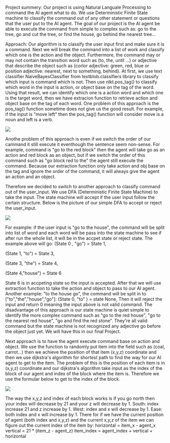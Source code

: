 Project summery: Our project is using Natural Languale Processing to command the AI agent what to do. We use Deterministic Finite State machine to classify the command out of any other statement or questions that the user put to the AI agent. The goal of our project is the AI agent be able to execute the command from simple to complex such as: go to the tree, go and cut the tree, or find the house, go behind the nearest tree... 

Approach: 
  Our algorithm is to classify the user input first and make sure it is a command. Next we will break the command into a list of work and classify which one is the action and the object. Furthermore, the command may or may not contain the transition word such as (to, the, until ...) or adjective that describe the object such as (corlor adjective: green, red, blue or position adjective: nearest, next to something, behind). At first, we use text classifier NaiveBayesClassifier from textblob.classifiers library to classify which input is command which is not. Then use nlkt.pos_tag() to classify which word in the input is action, or object base on the tag of the word. Using that result, we can identify which one is a action word and which one is the target word, then we have extracion function to retrieve action and object base on the tag of each word. One problem of this approach is the pos_tag() function sometime does not give us the good result. For example, if the input is "move left" then the pos_tag() function will consider move is a noun and left is a verb. 

<img src="https://github.com/quanal/Captain-Commando/blob/master/docs/move_left.png">

Anothe problem of this approach is even if we switch the order of our cammand it still execute it eventhough the sentence seem non-sense. For example, command is "go to the red block" then the agent will take go as an action and red block as an object, but if we switch the order of this command such as "go block red to the" the agent still execute the command. Because our extraction function only take action and obj base on the tag and ignore the order of the command, it will always give the agent an action and an object.
  
  Therefore we decided to switch to another approach to classify command out of the user_input. We use DFA (Deterministic Finite State Machine) to take the input. The state machine will accept if the user input follow the certain structure. Below is the picture of our simple DFA to accept or reject the user_input. 

<img src="http://farm5.staticflickr.com/4221/34799352621_6e541fdafe_b.jpg">

For example: if the user input is "go to the house", the command will be split into list of word and each word will be pass into the state machine to see if after run the whole list, it will be in the accpet state or reject state. The example above will go:
(State 0 , "go") = State 1, 

(State 1, "to") = State 3,

(State 3, "the") = State 4,

(State 4,"house") = State 6

State 6 is in accpeting state so the input is accepted. After that we will use extraction function to take the action and object to pass to our AI agent. 
Another example: "to the house go", the command will be split in to ["to","the","house","go"]:
(State 0, "to" ) = state None, 
Then it will reject the input and return 0 meaning the input above is not valid command.
The disadvantage of this approach is our state machine is quiet simple to identify the more complex command such as "go to the red house", "go to the nearest red house", "go and find the red stone". They're all valid command but the state machine is not recognized any adjective go before the object just yet. We will have this in our final Project.

Next approach is to have the agent execute command base on action and object. We use the function to randomly put item into the field such as (coal, carrot...) then we achieve the position of that item (x,y,z) coordinate and then we use dijkstra's algorithm for shortest path to find the way for our AI agent to get to the item. The problem of this is the position of each item is in (x,y,z) coordinate and our dijkstra's algorithm take input as the index of the block of our agent and index of the block where the item is. Therefore we use the formular below to get to the index of the block.

<img src="http://farm5.staticflickr.com/4243/34767366632_9efc3504f8_b.jpg">

The way the x,y,z and index of each block works is if you go north then your index will decrease by 21 and your z will decrease by 1. South: index increase 21 and z increase by 1. West: index and x will decrease by 1. Ease: both index and x will increase by 1. There for if we have the current position of agent (both index and x,y,z) and the current x,y,z of the item we can figure out the current index of the item by:
horizontal = item_x - agent_x
vertical = 21 * (item_z - agent_z)
item_index = agent_index + vertical + horizontal

